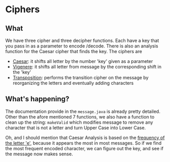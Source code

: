 # Ciphers

## What

We have three cipher and  three decipher functions. Each have a key that you pass in as a parameter to encode /decode. There is also an analysis function for the Caesar cipher that finds the key. The ciphers are
- [Caesar](http://practicalcryptography.com/ciphers/caesar-cipher/):  it shifts all letter by the number 'key' given as a parameter
- [Vigenere](http://practicalcryptography.com/ciphers/vigenere-gronsfeld-and-autokey-cipher/): it shifts all letter from message by the corresponding shift in the 'key'
- [Transposition](https://en.wikipedia.org/wiki/Transposition_cipher): performs the transition cipher on the message by reorganizing the letters and eventually adding characters

## What's happening?
The documentation provide in the `message.java` is already pretty detailed. Other than the afore mentioned 7 functions, we also have
a function to clean up the string: `makeValid` which modifies message to remove any character that is not a letter and turn Upper Case into Lower Case. 

Oh, and I should mention that Caesar Analysis is based on the [frequency of the letter 'e'](https://learncryptography.com/attack-vectors/frequency-analysis/), because it appears the most in most messages. 
So if we find the most frequent encoded character, we can figure out the key, and see if the message now makes sense. 
